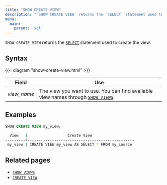 ```yaml
---
title: "SHOW CREATE VIEW"
description: "`SHOW CREATE VIEW` returns the `SELECT` statement used to create the view."
menu:
  main:
    parent: 'sql'
---
```


`SHOW CREATE VIEW` returns the [`SELECT`](../select) statement used to create the view.

## Syntax

{{< diagram "show-create-view.html" >}}

Field | Use
------|-----
_view&lowbar;name_ | The view you want to use. You can find available view names through [`SHOW VIEWS`](../show-views).

## Examples

```sql
SHOW CREATE VIEW my_view;
```
```bash
  View   |                  Create View
---------+------------------------------------------------
 my_view | CREATE VIEW my_view AS SELECT * FROM my_source
```

## Related pages

- [`SHOW VIEWS`](../show-views)
- [`CREATE VIEW`](../create-view)
